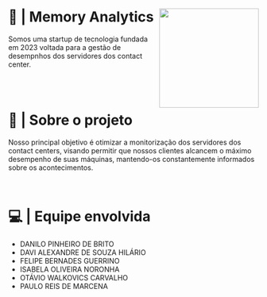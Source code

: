 <div>
  <img height="200" width="200" src="https://media.discordapp.net/attachments/1091137101413748786/1142611945887899799/MEMORY_ANALYTICS_20_1.png?width=418&height=418" align="right">
  <h1>📘 | Memory Analytics</h1>
  <p> 
    Somos uma startup de tecnologia fundada em 2023 voltada para a gestão de desempnhos dos servidores dos contact center.
  </p>
</div>

<br><br>

  <h1> 📌 | Sobre o projeto </h1>
  <p>
     Nosso principal objetivo é otimizar a monitorização dos servidores dos contact centers, visando permitir que nossos clientes alcancem o máximo desempenho de suas máquinas, mantendo-os constantemente informados sobre os acontecimentos.
  </p>
  
<br>
  
  # 💻 | Equipe envolvida
  - DANILO PINHEIRO DE BRITO  
  - DAVI ALEXANDRE DE SOUZA HILÁRIO  
  - FELIPE BERNADES GUERRINO 
  - ISABELA OLIVEIRA NORONHA 
  - OTÁVIO WALKOVICS CARVALHO 
  - PAULO REIS DE MARCENA  
